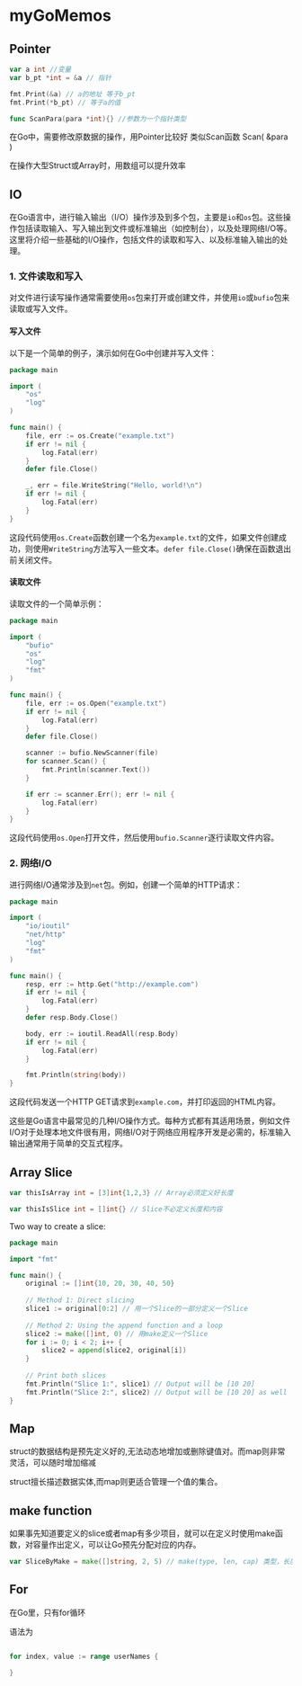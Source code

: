 # myGoMemos

## Pointer

```go
var a int //变量
var b_pt *int = &a // 指针

fmt.Print(&a) // a的地址 等于b_pt
fmt.Print(*b_pt) // 等于a的值 

func ScanPara(para *int){} //参数为一个指针类型
```

在Go中，需要修改原数据的操作，用Pointer比较好
类似Scan函数 Scan( &para )

在操作大型Struct或Array时，用数组可以提升效率

## IO

在Go语言中，进行输入输出（I/O）操作涉及到多个包，主要是`io`和`os`包。这些操作包括读取输入、写入输出到文件或标准输出（如控制台），以及处理网络I/O等。这里将介绍一些基础的I/O操作，包括文件的读取和写入、以及标准输入输出的处理。

### 1. 文件读取和写入
对文件进行读写操作通常需要使用`os`包来打开或创建文件，并使用`io`或`bufio`包来读取或写入文件。

#### 写入文件
以下是一个简单的例子，演示如何在Go中创建并写入文件：

```go
package main

import (
    "os"
    "log"
)

func main() {
    file, err := os.Create("example.txt")
    if err != nil {
        log.Fatal(err)
    }
    defer file.Close()

    _, err = file.WriteString("Hello, world!\n")
    if err != nil {
        log.Fatal(err)
    }
}
```
这段代码使用`os.Create`函数创建一个名为`example.txt`的文件，如果文件创建成功，则使用`WriteString`方法写入一些文本。`defer file.Close()`确保在函数退出前关闭文件。

#### 读取文件
读取文件的一个简单示例：

```go
package main

import (
    "bufio"
    "os"
    "log"
    "fmt"
)

func main() {
    file, err := os.Open("example.txt")
    if err != nil {
        log.Fatal(err)
    }
    defer file.Close()

    scanner := bufio.NewScanner(file)
    for scanner.Scan() {
        fmt.Println(scanner.Text())
    }

    if err := scanner.Err(); err != nil {
        log.Fatal(err)
    }
}
```
这段代码使用`os.Open`打开文件，然后使用`bufio.Scanner`逐行读取文件内容。

### 2. 网络I/O
进行网络I/O通常涉及到`net`包。例如，创建一个简单的HTTP请求：

```go
package main

import (
    "io/ioutil"
    "net/http"
    "log"
    "fmt"
)

func main() {
    resp, err := http.Get("http://example.com")
    if err != nil {
        log.Fatal(err)
    }
    defer resp.Body.Close()

    body, err := ioutil.ReadAll(resp.Body)
    if err != nil {
        log.Fatal(err)
    }

    fmt.Println(string(body))
}
```
这段代码发送一个HTTP GET请求到`example.com`，并打印返回的HTML内容。

这些是Go语言中最常见的几种I/O操作方式。每种方式都有其适用场景，例如文件I/O对于处理本地文件很有用，网络I/O对于网络应用程序开发是必需的，标准输入输出通常用于简单的交互式程序。


## Array Slice

```Go
var thisIsArray int = [3]int{1,2,3} // Array必须定义好长度
```

```go
var thisIsSlice int = []int{} // Slice不必定义长度和内容
```

Two way to create a slice:

```Go
package main

import "fmt"

func main() {
    original := []int{10, 20, 30, 40, 50}
    
    // Method 1: Direct slicing
    slice1 := original[0:2] // 用一个Slice的一部分定义一个Slice
    
    // Method 2: Using the append function and a loop
    slice2 := make([]int, 0) // 用make定义一个Slice
    for i := 0; i < 2; i++ {
        slice2 = append(slice2, original[i])
    }
    
    // Print both slices
    fmt.Println("Slice 1:", slice1) // Output will be [10 20]
    fmt.Println("Slice 2:", slice2) // Output will be [10 20] as well
}
```

## Map

struct的数据结构是预先定义好的,无法动态地增加或删除键值对。而map则非常灵活，可以随时增加缩减

struct擅长描述数据实体,而map则更适合管理一个值的集合。

## make function

如果事先知道要定义的slice或者map有多少项目，就可以在定义时使用make函数，对容量作出定义，可以让Go预先分配对应的内存。

```go
var SliceByMake = make([]string, 2, 5) // make(type, len, cap) 类型，长度，容量
```

## For

在Go里，只有for循环

语法为

```go

for index, value := range userNames {

}
```
